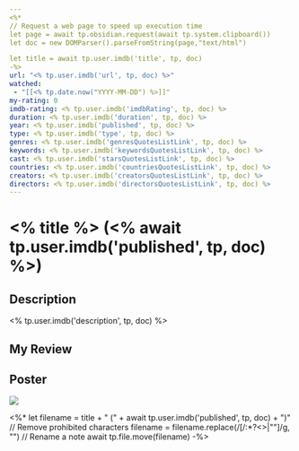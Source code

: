 ```yaml
---
<%*
// Request a web page to speed up execution time
let page = await tp.obsidian.request(await tp.system.clipboard())
let doc = new DOMParser().parseFromString(page,"text/html")

let title = await tp.user.imdb('title', tp, doc)
-%>
url: "<% tp.user.imdb('url', tp, doc) %>"
watched:
 - "[[<% tp.date.now("YYYY-MM-DD") %>]]"
my-rating: 0
imdb-rating: <% tp.user.imdb('imdbRating', tp, doc) %>
duration: <% tp.user.imdb('duration', tp, doc) %>
year: <% tp.user.imdb('published', tp, doc) %> 
type: <% tp.user.imdb('type', tp, doc) %>
genres: <% tp.user.imdb('genresQuotesListLink', tp, doc) %>
keywords: <% tp.user.imdb('keywordsQuotesListLink', tp, doc) %>
cast: <% tp.user.imdb('starsQuotesListLink', tp, doc) %>
countries: <% tp.user.imdb('countriesQuotesListLink', tp, doc) %>
creators: <% tp.user.imdb('creatorsQuotesListLink', tp, doc) %>
directors: <% tp.user.imdb('directorsQuotesListLink', tp, doc) %>
---
```

# <% title %> (<% await tp.user.imdb('published', tp, doc) %>)

## Description

<% tp.user.imdb('description', tp, doc) %>

## My Review



## Poster

![](<% tp.user.imdb('image', tp, doc) %>)

<%*
let filename = title + " (" + await tp.user.imdb('published', tp, doc) + ")"
// Remove prohibited characters
filename = filename.replace(/[/\:*?<>|""]/g, "")
// Rename a note
await tp.file.move(filename)
-%>
